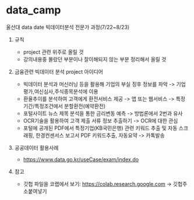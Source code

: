 # data_camp
울산대 data date 빅데이터분석 전문가 과정(7/22~8/23)
1. 규칙
    - project 관련 위주로 올릴 것
    - 강의내용중 몰랐던 부분이나 잘이해되지 않는 부분 정리해서 올릴 것

2. 금융관련 빅데이터 분석 project 아이디어
    - 빅데이터 분석과 머신러닝 등을 활용해 기업의 부실 징후 정보를 파악 -> 기업평가,여신심사,주식종목분석에 이용
    - 환율추이를 분석하여 고객에게 환전서비스 제공 -> 앱 또는 웹서비스 -> 특정기간/특정조건에서 분할환전(예약환전)
    - 포털사이트 뉴스 제목 분석을 통한 금리변동 예측 -> 방법론에서 2번과 유사
    - OCR기술을 활용하여 고객 제출 서류 정보 추출하기 -> OCR에 대한 관심
    - 포털에 공개된 PDF에서 특정기업(KB국민은행) 관련 키워드 추출 및 자동 스크래핑, 한경컨센서스 보고서 PDF 키워드추출, 자동요약 -> 카톡발송

3. 공공데이터 활용사례
    - https://www.data.go.kr/useCase/exam/index.do

4. 참고
    - 깃헙 파일을 코랩에서 보기: https://colab.research.google.com -> 깃헙주소붙여넣기
